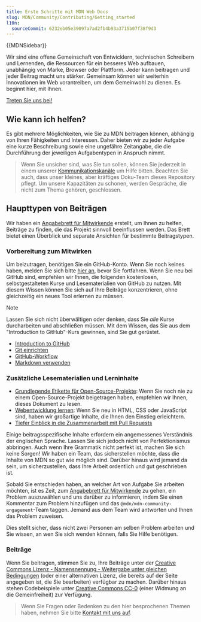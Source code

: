 ```yaml
---
title: Erste Schritte mit MDN Web Docs
slug: MDN/Community/Contributing/Getting_started
l10n:
  sourceCommit: 6232eb05e39097a7ad2fb4b93a3715b07f38f9d3
---
```


{{MDNSidebar}}

Wir sind eine offene Gemeinschaft von Entwicklern, technischen Schreibern und Lernenden, die Ressourcen für ein besseres Web aufbauen, unabhängig von Marke, Browser oder Plattform. Jeder kann beitragen und jeder Beitrag macht uns stärker. Gemeinsam können wir weiterhin Innovationen im Web vorantreiben, um dem Gemeinwohl zu dienen. Es beginnt hier, mit Ihnen.

[Treten Sie uns bei!](/de/docs/MDN/Community/Communication_channels)

## Wie kann ich helfen?

Es gibt mehrere Möglichkeiten, wie Sie zu MDN beitragen können, abhängig von Ihren Fähigkeiten und Interessen. Daher bieten wir zu jeder Aufgabe eine kurze Beschreibung sowie eine ungefähre Zeitangabe, die die Durchführung der jeweiligen Aufgabentypen in Anspruch nimmt.

> Wenn Sie unsicher sind, was Sie tun sollen, können Sie jederzeit in einem unserer [Kommunikationskanäle](/de/docs/MDN/Community/Communication_channels) um Hilfe bitten.
> Beachten Sie auch, dass unser kleines, aber kräftiges Doku-Team dieses Repository pflegt. Um unsere Kapazitäten zu schonen, werden Gespräche, die nicht zum Thema gehören, geschlossen.

## Haupttypen von Beiträgen

Wir haben ein [Angabebrett für Mitwirkende](https://github.com/orgs/mdn/projects/25/views/1) erstellt, um Ihnen zu helfen, Beiträge zu finden, die das Projekt sinnvoll beeinflussen werden. Das Brett bietet einen Überblick und separate Ansichten für bestimmte Beitragstypen.

### Vorbereitung zum Mitwirken

Um beizutragen, benötigen Sie ein GitHub-Konto. Wenn Sie noch keines haben, melden Sie sich bitte [hier an](https://github.com/signup), bevor Sie fortfahren. Wenn Sie neu bei GitHub sind, empfehlen wir Ihnen, die folgenden kostenlosen, selbstgestalteten Kurse und Lesematerialien von GitHub zu nutzen. Mit diesem Wissen können Sie sich auf Ihre Beiträge konzentrieren, ohne gleichzeitig ein neues Tool erlernen zu müssen.

> [!NOTE]
> Lassen Sie sich nicht überwältigen oder denken, dass Sie _alle_ Kurse durcharbeiten und abschließen müssen. Mit dem Wissen, das Sie aus dem "Introduction to GitHub"-Kurs gewinnen, sind Sie gut gerüstet.

- [Introduction to GitHub](https://github.com/skills/introduction-to-github)
- [Git einrichten](https://docs.github.com/en/get-started/getting-started-with-git/set-up-git)
- [GitHub-Workflow](https://docs.github.com/en/get-started/using-github/github-flow)
- [Markdown verwenden](https://github.com/skills/communicate-using-markdown)

### Zusätzliche Lesematerialien und Lerninhalte

- [Grundlegende Etikette für Open-Source-Projekte](/de/docs/MDN/Community/Open_source_etiquette): Wenn Sie noch nie zu einem Open-Source-Projekt beigetragen haben, empfehlen wir Ihnen, dieses Dokument zu lesen.
- [Webentwicklung lernen](/de/docs/Learn): Wenn Sie neu in HTML, CSS oder JavaScript sind, haben wir großartige Inhalte, die Ihnen den Einstieg erleichtern.
- [Tiefer Einblick in die Zusammenarbeit mit Pull Requests](https://docs.github.com/en/pull-requests/collaborating-with-pull-requests)

Einige beitragsspezifische Inhalte erfordern ein angemessenes Verständnis der englischen Sprache. Lassen Sie sich jedoch nicht von Perfektionismus abbringen. Auch wenn Ihre Grammatik nicht perfekt ist, machen Sie sich keine Sorgen! Wir haben ein Team, das sicherstellen möchte, dass die Inhalte von MDN so gut wie möglich sind. Darüber hinaus wird jemand da sein, um sicherzustellen, dass Ihre Arbeit ordentlich und gut geschrieben ist.

Sobald Sie entschieden haben, an welcher Art von Aufgabe Sie arbeiten möchten, ist es Zeit, zum [Angabebrett für Mitwirkende](https://github.com/orgs/mdn/projects/25/views/1) zu gehen, ein Problem auszuwählen und uns darüber zu informieren, indem Sie einen Kommentar zum Problem hinzufügen und das `@mdn/mdn-community-engagement`-Team taggen. Jemand aus dem Team wird antworten und Ihnen das Problem zuweisen.

Dies stellt sicher, dass nicht zwei Personen am selben Problem arbeiten und Sie wissen, an wen Sie sich wenden können, falls Sie Hilfe benötigen.

### Beiträge

Wenn Sie beitragen, stimmen Sie zu, Ihre Beiträge unter der [Creative Commons Lizenz - Namensnennung - Weitergabe unter gleichen Bedingungen](https://creativecommons.org/licenses/by-sa/4.0/) (oder einer alternativen Lizenz, die bereits auf der Seite angegeben ist, die Sie bearbeiten) verfügbar zu machen. Darüber hinaus stehen Codebeispiele unter [Creative Commons CC-0](https://creativecommons.org/public-domain/cc0/) (einer Widmung an die Gemeinfreiheit) zur Verfügung.

> Wenn Sie Fragen oder Bedenken zu den hier besprochenen Themen haben, nehmen Sie bitte [Kontakt mit uns auf](/de/docs/MDN/Community/Communication_channels).

